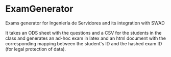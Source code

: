 # ExamGenerator
Exams generator for Ingeniería de Servidores and its integration with SWAD

It takes an ODS sheet with the questions and a CSV for the students in the class and generates an ad-hoc exam in latex and an html document with the corresponding mapping between the student's ID and the hashed exam ID (for legal protection of data).

